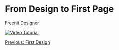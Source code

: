 # From Design to First Page

[Freenit Designer](https://designer.meka.rs/)

[![Video Tutorial](https://raw.githubusercontent.com/freenit-framework/frontend-tutorial/step/03/screenshot.png)](https://www.youtube.com/watch?v=l1CD-84fs8k&list=PLpeJ1COhO5ak9X3UE85mlFZrrIxiPynKy&index=3)

[Previous: First Design](https://github.com/freenit-framework/frontend-tutorial/tree/step/02)
